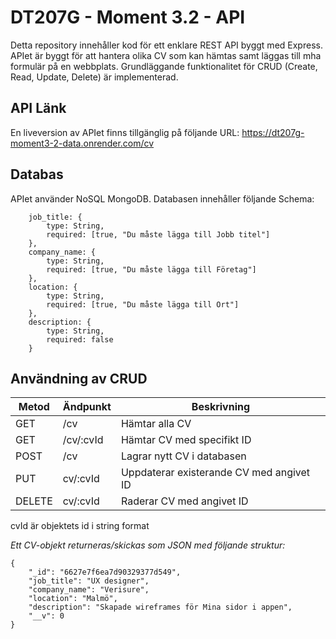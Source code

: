 # DT207G - Moment 3.2 - API
Detta repository innehåller kod för ett enklare REST API byggt med Express. APIet är byggt för att hantera olika CV som kan hämtas samt läggas till mha formulär på en webbplats. Grundläggande funktionalitet för CRUD (Create, Read, Update, Delete) är implementerad.
## API Länk
En liveversion av APIet finns tillgänglig på följande URL: https://dt207g-moment3-2-data.onrender.com/cv

## Databas
APIet använder NoSQL MongoDB. Databasen innehåller följande Schema:

```
    job_title: {
        type: String,
        required: [true, "Du måste lägga till Jobb titel"]
    },
    company_name: {
        type: String,
        required: [true, "Du måste lägga till Företag"]
    },
    location: {
        type: String,
        required: [true, "Du måste lägga till Ort"]
    },
    description: {
        type: String,
        required: false
    }
```

## Användning av CRUD

| Metod   | Ändpunkt     | Beskrivning                       |
| ------- | ------------ | --------------------------------- |
| GET     | /cv          | Hämtar alla CV                   |
| GET     | /cv/:cvId    | Hämtar CV med specifikt ID       |
| POST    | /cv          | Lagrar nytt CV i databasen       |
| PUT     | cv/:cvId     | Uppdaterar existerande CV med angivet ID |
| DELETE  | cv/:cvId     | Raderar CV med angivet ID        |

cvId är objektets id i string format

*Ett CV-objekt returneras/skickas som JSON med följande struktur:*

```
{
    "_id": "6627e7f6ea7d90329377d549",
    "job_title": "UX designer",
    "company_name": "Verisure",
    "location": "Malmö",
    "description": "Skapade wireframes för Mina sidor i appen",
    "__v": 0
}
  ```
